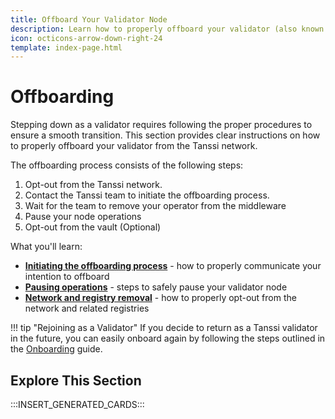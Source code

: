 ```yaml
---
title: Offboard Your Validator Node
description: Learn how to properly offboard your validator (also known as operators) including pausing operations, opting out from the network, and removing yourself from the registry.
icon: octicons-arrow-down-right-24
template: index-page.html
---
```


# Offboarding

Stepping down as a validator requires following the proper procedures to ensure a smooth transition. This section provides clear instructions on how to properly offboard your validator from the Tanssi network.

The offboarding process consists of the following steps:

1. Opt-out from the Tanssi network.
2. Contact the Tanssi team to initiate the offboarding process.
3. Wait for the team to remove your operator from the middleware
4. Pause your node operations
5. Opt-out from the vault (Optional)

What you'll learn:

- [**Initiating the offboarding process**](/node-operators/validators/offboarding/process/#contact-tanssi-team) - how to properly communicate your intention to offboard
- [**Pausing operations**](/node-operators/validators/offboarding/process/#pause-operations) - steps to safely pause your validator node
- [**Network and registry removal**](/node-operators/validators/offboarding/process/#network-removal) - how to properly opt-out from the network and related registries

!!! tip "Rejoining as a Validator" 
    If you decide to return as a Tanssi validator in the future, you can easily onboard again by following the steps outlined in the [Onboarding](/node-operators/validators/onboarding/) guide.

## Explore This Section

:::INSERT_GENERATED_CARDS:::